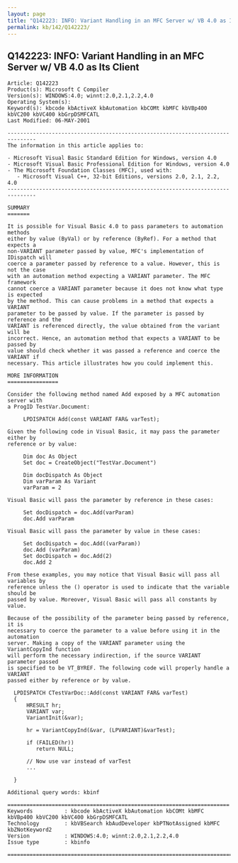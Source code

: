 ```yaml
---
layout: page
title: "Q142223: INFO: Variant Handling in an MFC Server w/ VB 4.0 as Its Client"
permalink: kb/142/Q142223/
---
```


## Q142223: INFO: Variant Handling in an MFC Server w/ VB 4.0 as Its Client

	Article: Q142223
	Product(s): Microsoft C Compiler
	Version(s): WINDOWS:4.0; winnt:2.0,2.1,2.2,4.0
	Operating System(s): 
	Keyword(s): kbcode kbActiveX kbAutomation kbCOMt kbMFC kbVBp400 kbVC200 kbVC400 kbGrpDSMFCATL
	Last Modified: 06-MAY-2001
	
	-------------------------------------------------------------------------------
	The information in this article applies to:
	
	- Microsoft Visual Basic Standard Edition for Windows, version 4.0 
	- Microsoft Visual Basic Professional Edition for Windows, version 4.0 
	- The Microsoft Foundation Classes (MFC), used with:
	   - Microsoft Visual C++, 32-bit Editions, versions 2.0, 2.1, 2.2, 4.0 
	-------------------------------------------------------------------------------
	
	SUMMARY
	=======
	
	It is possible for Visual Basic 4.0 to pass parameters to automation methods
	either by value (ByVal) or by reference (ByRef). For a method that expects a
	non-VARIANT parameter passed by value, MFC's implementation of IDispatch will
	coerce a parameter passed by reference to a value. However, this is not the case
	with an automation method expecting a VARIANT parameter. The MFC framework
	cannot coerce a VARIANT parameter because it does not know what type is expected
	by the method. This can cause problems in a method that expects a VARIANT
	parameter to be passed by value. If the parameter is passed by reference and the
	VARIANT is referenced directly, the value obtained from the variant will be
	incorrect. Hence, an automation method that expects a VARIANT to be passed by
	value should check whether it was passed a reference and coerce the VARIANT if
	necessary. This article illustrates how you could implement this.
	
	MORE INFORMATION
	================
	
	Consider the following method named Add exposed by a MFC automation server with
	a ProgID TestVar.Document:
	
	     LPDISPATCH Add(const VARIANT FAR& varTest);
	
	Given the following code in Visual Basic, it may pass the parameter either by
	reference or by value:
	
	     Dim doc As Object
	     Set doc = CreateObject("TestVar.Document")
	
	     Dim docDispatch As Object
	     Dim varParam As Variant
	     varParam = 2
	
	Visual Basic will pass the parameter by reference in these cases:
	
	     Set docDispatch = doc.Add(varParam)
	     doc.Add varParam
	
	Visual Basic will pass the parameter by value in these cases:
	
	     Set docDispatch = doc.Add((varParam))
	     doc.Add (varParam)
	     Set docDispatch = doc.Add(2)
	     doc.Add 2
	
	From these examples, you may notice that Visual Basic will pass all variables by
	reference unless the () operator is used to indicate that the variable should be
	passed by value. Moreover, Visual Basic will pass all constants by value.
	
	Because of the possibility of the parameter being passed by reference, it is
	necessary to coerce the parameter to a value before using it in the automation
	server. Making a copy of the VARIANT parameter using the VariantCopyInd function
	will perform the necessary indirection, if the source VARIANT parameter passed
	is specified to be VT_BYREF. The following code will properly handle a VARIANT
	passed either by reference or by value.
	
	  LPDISPATCH CTestVarDoc::Add(const VARIANT FAR& varTest)
	  {
	      HRESULT hr;
	      VARIANT var;
	      VariantInit(&var);
	
	      hr = VariantCopyInd(&var, (LPVARIANT)&varTest);
	
	      if (FAILED(hr))
	         return NULL;
	
	      // Now use var instead of varTest
	      ...
	
	  }
	
	Additional query words: kbinf
	
	======================================================================
	Keywords          : kbcode kbActiveX kbAutomation kbCOMt kbMFC kbVBp400 kbVC200 kbVC400 kbGrpDSMFCATL 
	Technology        : kbVBSearch kbAudDeveloper kbPTNotAssigned kbMFC kbZNotKeyword2
	Version           : WINDOWS:4.0; winnt:2.0,2.1,2.2,4.0
	Issue type        : kbinfo
	
	=============================================================================
	
